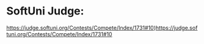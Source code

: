 # SoftUni Judge:
https://judge.softuni.org/Contests/Compete/Index/1731#10)https://judge.softuni.org/Contests/Compete/Index/1731#10
